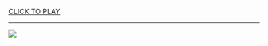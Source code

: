 
<a href="https://premium76.site?title=cars_games_unblocked&ref=13M">CLICK TO PLAY</a></h3>
<hr>

<a href="https://premium76.site?title=cars_games_unblocked&ref=13M"><img src="https://clearcache.store/games.png"></a>


